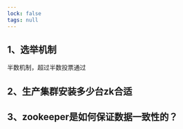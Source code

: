 ```yaml
---
lock: false
tags: null
---
```

## 1、选举机制

半数机制，超过半数投票通过



## 2、生产集群安装多少台zk合适





## 3、zookeeper是如何保证数据一致性的？

